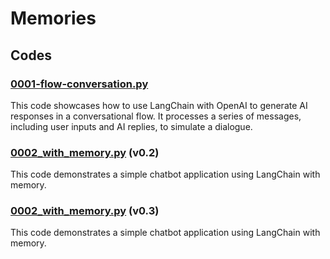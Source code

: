 Memories
==============================

## Codes
### [0001-flow-conversation.py](0001-flow-conversation.py)
This code showcases how to use LangChain with OpenAI to generate AI responses in a conversational flow. It processes a series of messages, including user inputs and AI replies, to simulate a dialogue.

### [0002_with_memory.py](v0.2/0002_with_memory.py) (v0.2) 
This code demonstrates a simple chatbot application using LangChain with memory.

### [0002_with_memory.py](v0.2/0002_with_memory.py) (v0.3)
This code demonstrates a simple chatbot application using LangChain with memory.